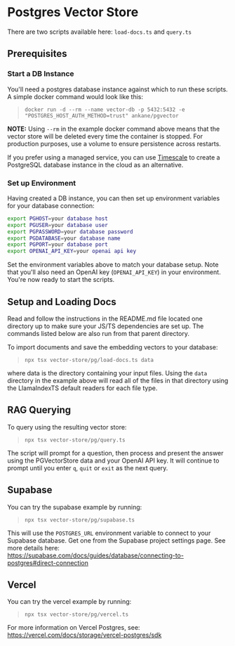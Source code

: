 # Postgres Vector Store

There are two scripts available here: `load-docs.ts` and `query.ts`

## Prerequisites

### Start a DB Instance

You'll need a postgres database instance against which to run these scripts. A simple docker command would look like this:

> `docker run -d --rm --name vector-db -p 5432:5432 -e "POSTGRES_HOST_AUTH_METHOD=trust" ankane/pgvector`

**NOTE:** Using `--rm` in the example docker command above means that the vector store will be deleted every time the container is stopped. For production purposes, use a volume to ensure persistence across restarts.

If you prefer using a managed service, you can use [Timescale](https://docs.timescale.com/use-timescale/latest/services/create-a-service/?ref=timescale.com) to create a PostgreSQL database instance in the cloud as an alternative.

### Set up Environment

Having created a DB instance, you can then set up environment variables for your database connection:

```bash
export PGHOST=your database host
export PGUSER=your database user
export PGPASSWORD=your database password
export PGDATABASE=your database name
export PGPORT=your database port
export OPENAI_API_KEY=your openai api key
```

Set the environment variables above to match your database setup.
Note that you'll also need an OpenAI key (`OPENAI_API_KEY`) in your environment.
You're now ready to start the scripts.

## Setup and Loading Docs

Read and follow the instructions in the README.md file located one directory up to make sure your JS/TS dependencies are set up. The commands listed below are also run from that parent directory.

To import documents and save the embedding vectors to your database:

> `npx tsx vector-store/pg/load-docs.ts data`

where data is the directory containing your input files. Using the `data` directory in the example above will read all of the files in that directory using the LlamaIndexTS default readers for each file type.

## RAG Querying

To query using the resulting vector store:

> `npx tsx vector-store/pg/query.ts`

The script will prompt for a question, then process and present the answer using the PGVectorStore data and your OpenAI API key. It will continue to prompt until you enter `q`, `quit` or `exit` as the next query.

## Supabase

You can try the supabase example by running:

> `npx tsx vector-store/pg/supabase.ts`

This will use the `POSTGRES_URL` environment variable to connect to your Supabase database.
Get one from the Supabase project settings page. See more details here: https://supabase.com/docs/guides/database/connecting-to-postgres#direct-connection

## Vercel

You can try the vercel example by running:

> `npx tsx vector-store/pg/vercel.ts`

For more information on Vercel Postgres, see: https://vercel.com/docs/storage/vercel-postgres/sdk
